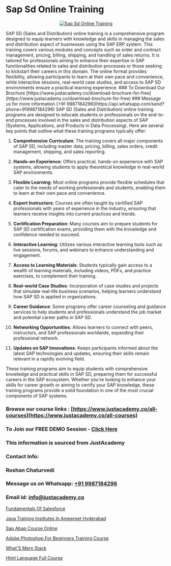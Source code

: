 # Sap Sd Online Training

<p align="center">
  <a href="https://justacademy.co/course-detail/sap-sd-training">
    <img src="https://justacademy.co/storage2/course_image/1709713323_course_image.webp" alt="Sap Sd Online Training">
  </a>
</p>
SAP SD (Sales and Distribution) online training is a comprehensive program designed to equip learners with knowledge and skills in managing the sales and distribution aspect of businesses using the SAP ERP system. This training covers various modules and concepts such as order and contract management, pricing, billing, shipping, and handling of sales returns. It is tailored for professionals aiming to enhance their expertise in SAP functionalities related to sales and distribution processes or those seeking to kickstart their careers in this domain. The online format provides flexibility, allowing participants to learn at their own pace and convenience, while interactive sessions, real-world case studies, and access to SAP SD environments ensure a practical learning experience.
### To Download Our Brochure [https://www.justacademy.co/download-brochure-for-free](https://www.justacademy.co/download-brochure-for-free)
### Message us for more information [+91 9987184296](https://api.whatsapp.com/send?phone=919987184296)
SAP SD (Sales and Distribution) online training programs are designed to educate students or professionals on the end-to-end processes involved in the sales and distribution aspects of SAP (Systems, Applications, and Products in Data Processing). Here are several key points that outline what these training programs typically offer:

1) **Comprehensive Curriculum**: The training covers all major components of SAP SD, including master data, pricing, billing, sales orders, credit management, shipping, and sales reporting.

2) **Hands-on Experience**: Offers practical, hands-on experience with SAP systems, allowing students to apply theoretical knowledge in real-world SAP environments.

3) **Flexible Learning**: Most online programs provide flexible schedules that cater to the needs of working professionals and students, enabling them to learn at their own pace and convenience.

4) **Expert Instructors**: Courses are often taught by certified SAP professionals with years of experience in the industry, ensuring that learners receive insights into current practices and trends.

5) **Certification Preparation**: Many courses aim to prepare students for SAP SD certification exams, providing them with the knowledge and confidence needed to succeed.

6) **Interactive Learning**: Utilizes various interactive learning tools such as live sessions, forums, and webinars to enhance understanding and engagement.

7) **Access to Learning Materials**: Students typically gain access to a wealth of learning materials, including videos, PDFs, and practice exercises, to complement their training.

8) **Real-world Case Studies**: Incorporation of case studies and projects that simulate real-life business scenarios, helping learners understand how SAP SD is applied in organizations.

9) **Career Guidance**: Some programs offer career counseling and guidance services to help students and professionals understand the job market and potential career paths in SAP SD.

10) **Networking Opportunities**: Allows learners to connect with peers, instructors, and SAP professionals worldwide, expanding their professional network.

11) **Updates on SAP Innovations**: Keeps participants informed about the latest SAP technologies and updates, ensuring their skills remain relevant in a rapidly evolving field.

These training programs aim to equip students with comprehensive knowledge and practical skills in SAP SD, preparing them for successful careers in the SAP ecosystem. Whether you're looking to enhance your skills for career growth or aiming to certify your SAP knowledge, these training programs provide a solid foundation in one of the most crucial components of SAP systems.

### Browse our course links : [https://www.justacademy.co/all-courses](https://www.justacademy.co/all-courses) 
### To Join our FREE DEMO Session - [Click Here](https://www.justacademy.co/register-for-course-demo)


### This information is sourced from JustAcademy
### Contact Info:
### Roshan Chaturvedi
### Message us on Whatsapp: [+91 9987184296](https://api.whatsapp.com/send?phone=919987184296)
### Email id: [info@justacademy.co](mailto:info@justacademy.co)
                
[Fundamentals Of Salesforce](https://www.linkedin.com/pulse/fundamentals-salesforce-justacademy-birmingham-18oqf?trackingId=iT5q2Bz6ND7iLi8TKNbsRw%3D%3D&lipi=urn%3Ali%3Apage%3Ad_flagship3_company_admin%3BVLUv9mnMT2aZOSnk9lhqAw%3D%3D)

[Java Training Institutes In Ameerpet Hyderabad](https://www.linkedin.com/pulse/java-training-institutes-ameerpet-hyderabad-justacademy-chennai-1wrwe?trackingId=r00cTmfumCC9eBX7kvw6tw%3D%3D&lipi=urn%3Ali%3Apage%3Ad_flagship3_company_admin%3BKj9O4drgTv6a%2Fs28VD3x9A%3D%3D)

[Sap Abap Course Online](https://medium.com/@abhidnya.1068/sap-abap-course-online-98313ab2746d)

[Adobe Photoshop For Beginners Training Course](https://medium.com/@mahi3106/adobe-photoshop-for-beginners-training-course-3e676c5c33cb)

[What'S Mern Stack](https://justacademyin.github.io/justacademy/what's-mern-stack)

[Html Language Full Course](https://justacademyin.github.io/justacademy/html-language-full-course)


